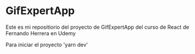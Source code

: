 # GifExpertApp

Este es mi repositiorio del proyecto de GifExpertApp del curso de React de Fernando Herrera en Udemy

Para iniciar el proyecto  'yarn dev'
